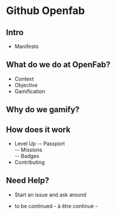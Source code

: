 # Github Openfab

## Intro
- Manifesto 

## What do we do at OpenFab?
- Context
- Objective
- Gamification

## Why do we gamify?

## How does it work
- Level Up
-- Passport   
-- Missions   
-- Badges  
- Contributing

## Need Help? 
- Start an issue and ask around

- to be continued - à être continué -
